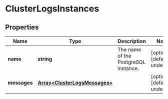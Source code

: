 # ClusterLogsInstances

## Properties
| Name | Type | Description | Notes |
| ------------ | ------------- | ------------- | ------------- |
| **name** | **string** | The name of the PostgreSQL instance. | [optional] [default to undefined] |
| **messages** | [**Array&lt;ClusterLogsMessages&gt;**](ClusterLogsMessages.md) |  | [optional] [default to undefined] |


